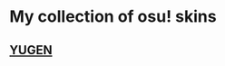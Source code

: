 # My collection of osu! skins

## [YUGEN](https://github.com/norphiz/osu-skins/raw/main/skins/YUGEN.osk)
